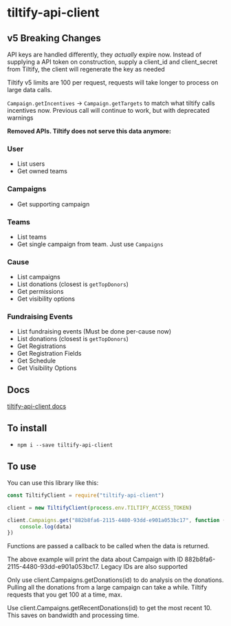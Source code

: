 # tiltify-api-client

## v5 Breaking Changes

API keys are handled differently, they *actually* expire now. Instead of supplying a API token on construction, supply a client_id and client_secret from Tiltify, the client will regenerate the key as needed

Tiltify v5 limits are 100 per request, requests will take longer to process on large data calls.

`Campaign.getIncentives` -> `Campaign.getTargets` to match what tiltify calls incentives now. Previous call will continue to work, but with deprecated warnings

**Removed APIs. Tiltify does not serve this data anymore:**
### User
* List users
* Get owned teams
### Campaigns
* Get supporting campaign
### Teams
* List teams
* Get single campaign from team. Just use `Campaigns`
### Cause
* List campaigns
* List donations (closest is `getTopDonors`)
* Get permissions
* Get visibility options
### Fundraising Events
* List fundraising events (Must be done per-cause now)
* List donations (closest is `getTopDonors`)
* Get Registrations
* Get Registration Fields
* Get Schedule
* Get Visibility Options

## Docs
[tiltify-api-client docs](https://daniellockard.github.io/tiltify-api-client/)

## To install
* `npm i --save tiltify-api-client`

## To use

You can use this library like this:

```javascript
const TiltifyClient = require("tiltify-api-client")

client = new TiltifyClient(process.env.TILTIFY_ACCESS_TOKEN)

client.Campaigns.get("882b8fa6-2115-4480-93dd-e901a053bc17", function (data) {
    console.log(data)
})
```

Functions are passed a callback to be called when the data is returned.

The above example will print the data about Campaign with ID 882b8fa6-2115-4480-93dd-e901a053bc17. Legacy IDs are also supported

Only use client.Campaigns.getDonations(id) to do analysis on the donations. Pulling all the donations from a large campaign can take a while. Tiltify requests that you get 100 at a time, max.

Use client.Campaigns.getRecentDonations(id) to get the most recent 10. This saves on bandwidth and processing time.
